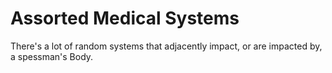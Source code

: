 # Assorted Medical Systems

There's a lot of random systems that adjacently impact, or are impacted by, a spessman's Body.